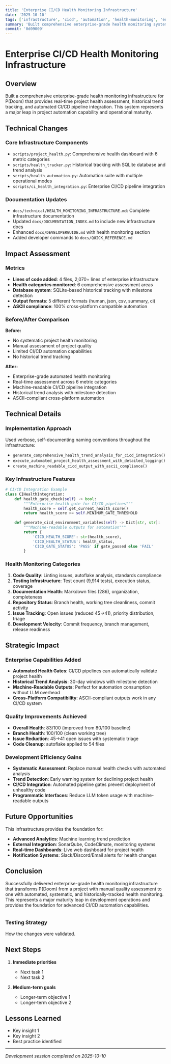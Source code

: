 ```yaml
---
title: 'Enterprise CI/CD Health Monitoring Infrastructure'
date: '2025-10-10'
tags: ['infrastructure', 'cicd', 'automation', 'health-monitoring', 'enterprise']
summary: 'Built comprehensive enterprise-grade health monitoring system with CI/CD integration, historical tracking, and machine-readable outputs'
commit: '0d09009'
---
```


# Enterprise CI/CD Health Monitoring Infrastructure

## Overview

Built a comprehensive enterprise-grade health monitoring infrastructure for P(Doom) that provides real-time project health assessment, historical trend tracking, and automated CI/CD pipeline integration. This system represents a major leap in project automation capability and operational maturity.

## Technical Changes

### Core Infrastructure Components
- `scripts/project_health.py`: Comprehensive health dashboard with 6 metric categories
- `scripts/health_tracker.py`: Historical tracking with SQLite database and trend analysis
- `scripts/health_automation.py`: Automation suite with multiple operational modes
- `scripts/ci_health_integration.py`: Enterprise CI/CD pipeline integration

### Documentation Updates
- `docs/technical/HEALTH_MONITORING_INFRASTRUCTURE.md`: Complete infrastructure documentation
- Updated `docs/DOCUMENTATION_INDEX.md` to include new infrastructure docs
- Enhanced `docs/DEVELOPERGUIDE.md` with health monitoring section
- Added developer commands to `docs/QUICK_REFERENCE.md`

## Impact Assessment

### Metrics
- **Lines of code added**: 4 files, 2,070+ lines of enterprise infrastructure
- **Health categories monitored**: 6 comprehensive assessment areas
- **Database system**: SQLite-based historical tracking with milestone detection
- **Output formats**: 5 different formats (human, json, csv, summary, ci)
- **ASCII compliance**: 100% cross-platform compatible automation

### Before/After Comparison
**Before:**
- No systematic project health monitoring
- Manual assessment of project quality
- Limited CI/CD automation capabilities
- No historical trend tracking

**After:**  
- Enterprise-grade automated health monitoring
- Real-time assessment across 6 metric categories
- Machine-readable CI/CD pipeline integration
- Historical trend analysis with milestone detection
- ASCII-compliant cross-platform automation

## Technical Details

### Implementation Approach
Used verbose, self-documenting naming conventions throughout the infrastructure:
- `generate_comprehensive_health_trend_analysis_for_cicd_integration()`
- `execute_automated_project_health_assessment_with_detailed_logging()`
- `create_machine_readable_cicd_output_with_ascii_compliance()`

### Key Infrastructure Features
```python
# CI/CD Integration Example
class CIHealthIntegration:
    def health_gate_check(self) -> bool:
        """Enterprise health gate for CI/CD pipelines"""
        health_score = self.get_current_health_score()
        return health_score >= self.MINIMUM_GATE_THRESHOLD
    
    def generate_cicd_environment_variables(self) -> Dict[str, str]:
        """Machine-readable outputs for automation"""
        return {
            'CICD_HEALTH_SCORE': str(health_score),
            'CICD_HEALTH_STATUS': health_status,
            'CICD_GATE_STATUS': 'PASS' if gate_passed else 'FAIL'
        }
```

### Health Monitoring Categories
1. **Code Quality**: Linting issues, autoflake analysis, standards compliance
2. **Testing Infrastructure**: Test count (9,914 tests), execution status, coverage
3. **Documentation Health**: Markdown files (286), organization, completeness
4. **Repository Status**: Branch health, working tree cleanliness, commit activity
5. **Issue Tracking**: Open issues (reduced 45→41), priority distribution, triage
6. **Development Velocity**: Commit frequency, branch management, release readiness

## Strategic Impact

### Enterprise Capabilities Added
- **Automated Health Gates**: CI/CD pipelines can automatically validate project health
- **Historical Trend Analysis**: 30-day windows with milestone detection
- **Machine-Readable Outputs**: Perfect for automation consumption without LLM overhead
- **Cross-Platform Compatibility**: ASCII-compliant outputs work in any CI/CD system

### Quality Improvements Achieved
- **Overall Health**: 83/100 (improved from 80/100 baseline)
- **Branch Health**: 100/100 (clean working tree)
- **Issue Reduction**: 45→41 open issues with systematic triage
- **Code Cleanup**: autoflake applied to 54 files

### Development Efficiency Gains
- **Systematic Assessment**: Replace manual health checks with automated analysis
- **Trend Detection**: Early warning system for declining project health
- **CI/CD Integration**: Automated pipeline gates prevent deployment of unhealthy code
- **Programmatic Interfaces**: Reduce LLM token usage with machine-readable outputs

## Future Opportunities

This infrastructure provides the foundation for:
- **Advanced Analytics**: Machine learning trend prediction
- **External Integration**: SonarQube, CodeClimate, monitoring systems
- **Real-time Dashboards**: Live web dashboard for project health
- **Notification Systems**: Slack/Discord/Email alerts for health changes

## Conclusion

Successfully delivered enterprise-grade health monitoring infrastructure that transforms P(Doom) from a project with manual quality assessment to one with automated, systematic, and historically-tracked health monitoring. This represents a major maturity leap in development operations and provides the foundation for advanced CI/CD automation capabilities.
```
```

### Testing Strategy
How the changes were validated.

## Next Steps

1. **Immediate priorities**
   - Next task 1
   - Next task 2

2. **Medium-term goals**
   - Longer-term objective 1
   - Longer-term objective 2

## Lessons Learned

- Key insight 1
- Key insight 2
- Best practice identified

---

*Development session completed on 2025-10-10*
